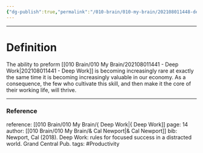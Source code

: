 ```yaml
---
{"dg-publish":true,"permalink":"/010-brain/010-my-brain/202108011448-deep-work-hypothesis/","created":"2021-08-01T14:48:50.000-04:00","updated":"2025-03-21T17:33:04.213-04:00"}
---
```


---

# Definition
The ability to preform [[010 Brain/010 My Brain/202108011441 - Deep Work\|202108011441 - Deep Work]] is becoming increasingly rare at exactly the same time it is becoming increasingly valuable in our economy. As a consequence, the few who cultivate this skill, and then make it the core of their working life, will thrive.

---

### Reference
reference: [[010 Brain/010 My Brain/{ Deep Work\|{ Deep Work]]
page: 14
author: [[010 Brain/010 My Brain/& Cal Newport\|& Cal Newport]]
bib: Newport, Cal (2018). Deep Work: rules for focused success in a distracted world. Grand Central Pub.
tags: #Productivity 